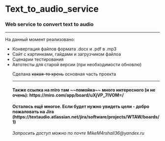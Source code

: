 # Text_to_audio_service
### Web service to convert text to audio
___

На данный момент реализовано:
<ul>
<li>Конвертация файлов формата .docx и .pdf в .mp3</li>
<li>Сайт с картинками, гайдами и загрузчиком файлоа</li>
<li>Сценарии тестирования</li>
<li>Автотесты для старой версии (при необходимости обновлю)</li>
<p>Сделана <s>какая-то хрень</s> основная часть проекта</p>

___
<h4>Также ссылка на miro там ~~помойка~~ много интересного (и не очень): https://miro.com/app/board/uXjVP_7lVOM=/ </h4>
<h4>Осталось ещё многое. Если будет нужно увидеть цели - добро пожаловать на Jira (https://textaudio.atlassian.net/jira/software/projects/WTAW/boards/1)</h4>
<h6> Запросить доступ можно по почте MikeM4rshall36@yandex.ru </h6>
